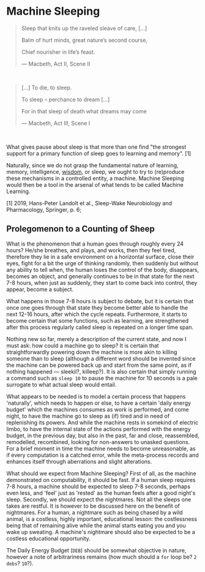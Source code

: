 # Machine Sleeping


> Sleep that knits up the raveled sleave of care, [...]
>
> Balm of hurt minds, great nature’s second course,
>
> Chief nourisher in life’s feast.
>
> — Macbeth, Act II, Scene II

<br />

> [...] To die, to sleep.
>
> To sleep – perchance to dream [...]
>
> For in that sleep of death what dreams may come
>
> — Macbeth, Act III, Scene I

<br />


What gives pause about sleep is that more than one find "the strongest support for a primary function of sleep goes to learning and memory". [1]

Naturally, since we do not grasp the fundamental nature of learning, memory, intelligence, [wisdom](https://github.com/caveljan/artificial-wisdom), or sleep, we ought to try to (re)produce these mechanisms in a controlled entity, a machine. Machine Sleeping would then be a tool in the arsenal of what tends to be called Machine Learning.

[1] 2019, Hans-Peter Landolt et al., Sleep-Wake Neurobiology and Pharmacology, Springer, p. 6;


## Prolegomenon to a Counting of Sheep

What is the phenomenon that a human goes through roughly every 24 hours? He/she breathes, and plays, and works, then they feel tired, therefore they lie in a safe environment on a horizontal surface, close their eyes, fight for a bit the urge of thinking randomly, then suddenly but without any ability to tell when, the human loses the control of the body, disappears, becomes an object, and generally continues to be in that state for the next 7-8 hours, when just as suddenly, they start to come back into control, they appear, become a subject.

What happens in those 7-8 hours is subject to debate, but it is certain that once one goes through that state they become better able to handle the next 12-16 hours, after which the cycle repeats. Furthermore, it starts to become certain that some functions, such as learning, are strengthened after this process regularly called sleep is repeated on a longer time span.

Nothing new so far, merely a description of the current state, and now I must ask: how could a machine go to sleep? It is certain that straightforwardly powering down the machine is more akin to killing someone than to sleep (although a different word should be invented since the machine can be powered back up and start from the same point, as if nothing happened — sleekil?, killeep?). It is also certain that simply running a command such as `sleep 10` to pause the machine for 10 seconds is a pale surrogate to what actual sleep would entail.

What appears to be needed is to model a certain process that happens 'naturally', which needs to happen or else, to have a certain 'daily energy budget' which the machines consumes as work is performed, and come night, to have the machine go to sleep as (if) tired and in need of replenishing its powers. And while the machine rests in somekind of electric limbo, to have the internal state of the actions performed with the energy budget, in the previous day, but also in the past, far and close, reassembled, remodelled, recombined, looking for non-answers to unasked questions. For a brief moment in time the machine needs to become unreasonable, as if every computation is a catched error, while the meta-process records and enhances itself through aberrations and slight alterations.

What should we expect from Machine Sleeping? First of all, as the machine demonstrated on computability, it should be fast. If a human sleep requires 7-8 hours, a machine should be expected to sleep 7-8 seconds, perhaps even less, and 'feel' just as 'rested' as the human feels after a good night's sleep. Secondly, we should expect the nightmares. Not all the sleeps one takes are restful. It is however to be discussed here on the benefit of nightmares. For a human, a nightmare such as being chased by a wild animal, is a costless, highly important, educational lesson: the costlessness being that of remaining alive while the animal starts eating you and you wake up sweating. A machine's nightmare should also be expected to be a costless educational opportunity.

The Daily Energy Budget (`DEB`) should be somewhat objective in nature, however a note of arbitrariness remains (how much should a `for` loop be? `2 debs`? `10`?).
